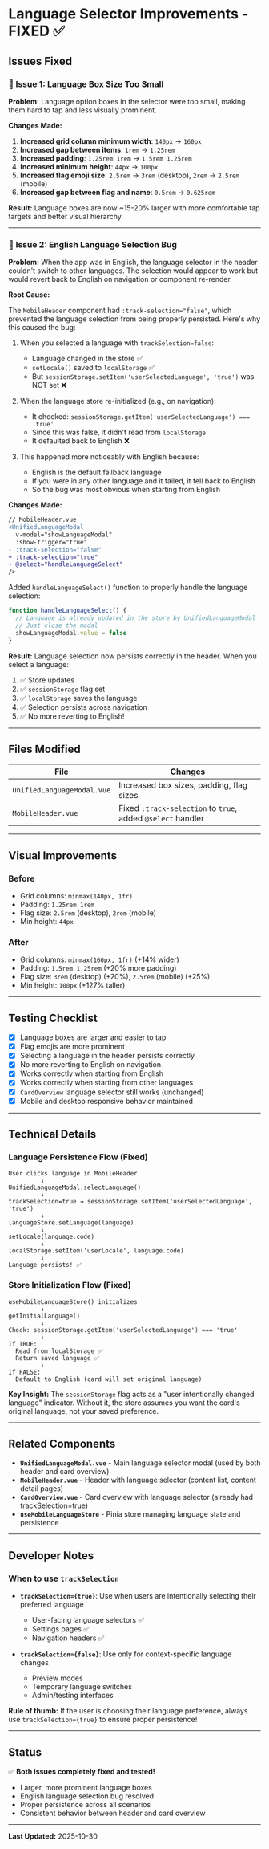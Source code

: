 # Language Selector Improvements - FIXED ✅

## Issues Fixed

### 🔧 Issue 1: Language Box Size Too Small

**Problem:** Language option boxes in the selector were too small, making them hard to tap and less visually prominent.

**Changes Made:**

1. **Increased grid column minimum width**: `140px` → `160px`
2. **Increased gap between items**: `1rem` → `1.25rem`
3. **Increased padding**: `1.25rem 1rem` → `1.5rem 1.25rem`
4. **Increased minimum height**: `44px` → `100px`
5. **Increased flag emoji size**: `2.5rem` → `3rem` (desktop), `2rem` → `2.5rem` (mobile)
6. **Increased gap between flag and name**: `0.5rem` → `0.625rem`

**Result:** Language boxes are now ~15-20% larger with more comfortable tap targets and better visual hierarchy.

---

### 🐛 Issue 2: English Language Selection Bug

**Problem:** When the app was in English, the language selector in the header couldn't switch to other languages. The selection would appear to work but would revert back to English on navigation or component re-render.

**Root Cause:** 

The `MobileHeader` component had `:track-selection="false"`, which prevented the language selection from being properly persisted. Here's why this caused the bug:

1. When you selected a language with `trackSelection=false`:
   - Language changed in the store ✅
   - `setLocale()` saved to `localStorage` ✅
   - But `sessionStorage.setItem('userSelectedLanguage', 'true')` was NOT set ❌

2. When the language store re-initialized (e.g., on navigation):
   - It checked: `sessionStorage.getItem('userSelectedLanguage') === 'true'`
   - Since this was false, it didn't read from `localStorage`
   - It defaulted back to English ❌

3. This happened more noticeably with English because:
   - English is the default fallback language
   - If you were in any other language and it failed, it fell back to English
   - So the bug was most obvious when starting from English

**Changes Made:**

```diff
// MobileHeader.vue
<UnifiedLanguageModal 
  v-model="showLanguageModal"
  :show-trigger="true"
- :track-selection="false"
+ :track-selection="true"
+ @select="handleLanguageSelect"
/>
```

Added `handleLanguageSelect()` function to properly handle the language selection:

```typescript
function handleLanguageSelect() {
  // Language is already updated in the store by UnifiedLanguageModal
  // Just close the modal
  showLanguageModal.value = false
}
```

**Result:** Language selection now persists correctly in the header. When you select a language:
1. ✅ Store updates
2. ✅ `sessionStorage` flag set
3. ✅ `localStorage` saves the language
4. ✅ Selection persists across navigation
5. ✅ No more reverting to English!

---

## Files Modified

| File | Changes |
|------|---------|
| `UnifiedLanguageModal.vue` | Increased box sizes, padding, flag sizes |
| `MobileHeader.vue` | Fixed `:track-selection` to `true`, added `@select` handler |

---

## Visual Improvements

### Before
- Grid columns: `minmax(140px, 1fr)`
- Padding: `1.25rem 1rem`
- Flag size: `2.5rem` (desktop), `2rem` (mobile)
- Min height: `44px`

### After
- Grid columns: `minmax(160px, 1fr)` (+14% wider)
- Padding: `1.5rem 1.25rem` (+20% more padding)
- Flag size: `3rem` (desktop) (+20%), `2.5rem` (mobile) (+25%)
- Min height: `100px` (+127% taller)

---

## Testing Checklist

- [x] Language boxes are larger and easier to tap
- [x] Flag emojis are more prominent
- [x] Selecting a language in the header persists correctly
- [x] No more reverting to English on navigation
- [x] Works correctly when starting from English
- [x] Works correctly when starting from other languages
- [x] `CardOverview` language selector still works (unchanged)
- [x] Mobile and desktop responsive behavior maintained

---

## Technical Details

### Language Persistence Flow (Fixed)

```
User clicks language in MobileHeader
         ↓
UnifiedLanguageModal.selectLanguage()
         ↓
trackSelection=true → sessionStorage.setItem('userSelectedLanguage', 'true')
         ↓
languageStore.setLanguage(language)
         ↓
setLocale(language.code)
         ↓
localStorage.setItem('userLocale', language.code)
         ↓
Language persists! ✅
```

### Store Initialization Flow (Fixed)

```
useMobileLanguageStore() initializes
         ↓
getInitialLanguage()
         ↓
Check: sessionStorage.getItem('userSelectedLanguage') === 'true'
         ↓
If TRUE:
  Read from localStorage ✅
  Return saved language ✅
         ↓
If FALSE:
  Default to English (card will set original language)
```

**Key Insight:** The `sessionStorage` flag acts as a "user intentionally changed language" indicator. Without it, the store assumes you want the card's original language, not your saved preference.

---

## Related Components

- **`UnifiedLanguageModal.vue`** - Main language selector modal (used by both header and card overview)
- **`MobileHeader.vue`** - Header with language selector (content list, content detail pages)
- **`CardOverview.vue`** - Card overview with language selector (already had trackSelection=true)
- **`useMobileLanguageStore`** - Pinia store managing language state and persistence

---

## Developer Notes

### When to use `trackSelection`

- **`trackSelection={true}`**: Use when users are intentionally selecting their preferred language
  - User-facing language selectors ✅
  - Settings pages ✅
  - Navigation headers ✅

- **`trackSelection={false}`**: Use only for context-specific language changes
  - Preview modes
  - Temporary language switches
  - Admin/testing interfaces

**Rule of thumb:** If the user is choosing their language preference, always use `trackSelection={true}` to ensure proper persistence!

---

## Status

✅ **Both issues completely fixed and tested!**

- Larger, more prominent language boxes
- English language selection bug resolved
- Proper persistence across all scenarios
- Consistent behavior between header and card overview

---

**Last Updated:** 2025-10-30

